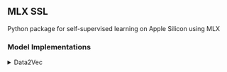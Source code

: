 ## MLX SSL

Python package for self-supervised learning on Apple Silicon using MLX

### Model Implementations

<details><summary>Data2Vec</summary>

```python
from mlx_ssl.models import Data2VecVisionForImageClassification


model = Data2VecVisionForImageClassification.from_pretrained(
    "mlx-community/data2vec-vision-large-ft1k"
)
```

* https://arxiv.org/abs/2202.03555
```

</details>